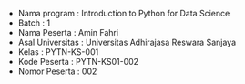 - Nama program : Introduction to Python for Data Science
- Batch : 1
- Nama Peserta : Amin Fahri
- Asal Universitas : Universitas Adhirajasa Reswara Sanjaya
- Kelas : PYTN-KS-001
- Kode Peserta : PYTN-KS01-002
- Nomor Peserta : 002
